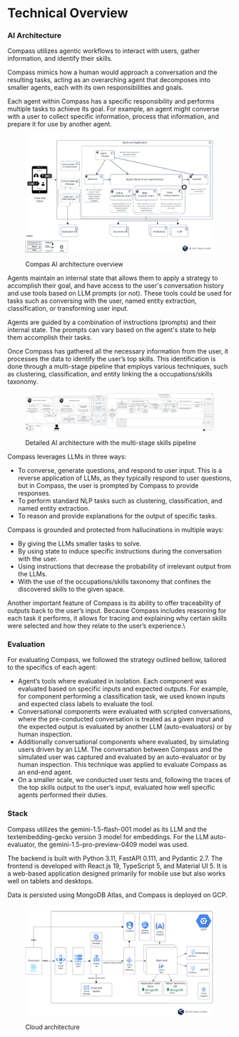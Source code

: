 # Technical Overview

### AI Architecture

Compass utilizes agentic workflows to interact with users, gather information, and identify their skills.&#x20;

Compass mimics how a human would approach a conversation and the resulting tasks, acting as an overarching agent that decomposes into smaller agents, each with its own responsibilities and goals.&#x20;

Each agent within Compass has a specific responsibility and performs multiple tasks to achieve its goal. For example, an agent might converse with a user to collect specific information, process that information, and prepare it for use by another agent.

<figure><img src=".gitbook/assets/Compass - Backend Architecture.png" alt=""><figcaption><p>Compas AI architecture overview</p></figcaption></figure>

Agents maintain an internal state that allows them to apply a strategy to accomplish their goal, and have access to the user's conversation history and use tools based on LLM prompts (or not). These tools could be used for tasks such as conversing with the user, named entity extraction, classification, or transforming user input.

Agents are guided by a combination of instructions (prompts) and their internal state. The prompts can vary based on the agent's state to help them accomplish their tasks.

Once Compass has gathered all the necessary information from the user, it processes the data to identify the user’s top skills. This identification is done through a multi-stage pipeline that employs various techniques, such as clustering, classification, and entity linking the a occupations/skills taxonomy.

<figure><img src=".gitbook/assets/Compass - Pipeline.png" alt=""><figcaption><p>Detailed AI architecture with the multi-stage skills pipeline</p></figcaption></figure>

Compass leverages LLMs in three ways:

* To converse, generate questions, and respond to user input. This is a reverse application of LLMs, as they typically respond to user questions, but in Compass, the user is prompted by Compass to provide responses.
* To perform standard NLP tasks such as clustering, classification, and named entity extraction.
* To reason and provide explanations for the output of specific tasks.

Compass is grounded and protected from hallucinations in multiple ways:

* By giving the LLMs smaller tasks to solve.
* By using state to induce specific instructions during the conversation with the user.
* Using instructions that decrease the probability of irrelevant output from the LLMs.
* With the use of the occupations/skills taxonomy that confines the discovered skills to the given space.    &#x20;

Another important feature of Compass is its ability to offer traceability of outputs back to the user’s input. Because Compass includes reasoning for each task it performs, it allows for tracing and explaining why certain skills were selected and how they relate to the user’s experience.\


### Evaluation&#x20;

For evaluating Compass, we followed the strategy outlined bellow, tailored to the specifics of each agent:

* Agent’s tools where evaluated in isolation. Each component was evaluated based on specific inputs and expected outputs. For example, for component performing a classification task, we used known inputs and expected class labels to evaluate the tool.&#x20;
* Conversational components were evaluated with scripted conversations, where the pre-conducted conversation is treated as a given input and the expected output is evaluated by another LLM (auto-evaluators) or by human inspection.
* Additionally conversational components where evaluated, by simulating users driven by an LLM. The conversation between Compass and the simulated user was captured and evaluated by an auto-evaluator or by human inspection. This technique was applied to evaluate Compass as an end-end agent.&#x20;
* On a smaller scale, we conducted user tests and, following the traces of the top skills output to the user’s input, evaluated how well specific agents performed their duties.

### Stack

Compass utilizes the gemini-1.5-flash-001 model as its LLM and the textembedding-gecko version 3 model for embeddings. For the LLM auto-evaluator, the gemini-1.5-pro-preview-0409 model was used.

The backend is built with Python 3.11, FastAPI 0.111, and Pydantic 2.7. The frontend is developed with React.js 19, TypeScript 5, and Material UI 5. It is a web-based application designed primarily for mobile use but also works well on tablets and desktops.

Data is persisted using MongoDB Atlas, and Compass is deployed on GCP.

<figure><img src=".gitbook/assets/Compass - Cloud Architecture (1).png" alt=""><figcaption><p>Cloud architecture</p></figcaption></figure>
